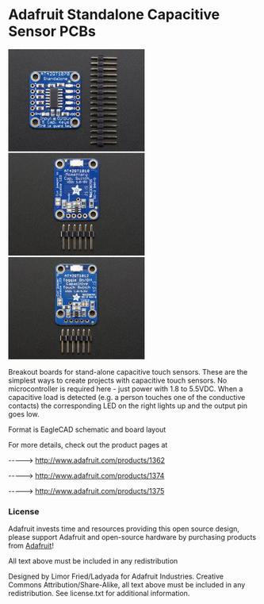# Adafruit Standalone Capacitive Sensor PCBs

<a href="http://www.adafruit.com/products/1362"><img src="assets/1362.jpg?raw=true" width="275px"></a>&nbsp; 
<a href="http://www.adafruit.com/products/1374"><img src="assets/1374.jpg?raw=true" width="275px"></a>&nbsp; 
<a href="http://www.adafruit.com/products/1375"><img src="assets/1375.jpg?raw=true" width="275px"></a><br />

Breakout boards for stand-alone capacitive touch sensors. These are the simplest ways to create projects with capacitive touch sensors. No microcontroller is required here - just power with 1.8 to 5.5VDC. When a capacitive load is detected (e.g. a person touches one of the conductive contacts) the corresponding LED on the right lights up and the output pin goes low. 

Format is EagleCAD schematic and board layout

For more details, check out the product pages at

-----> http://www.adafruit.com/products/1362

-----> http://www.adafruit.com/products/1374

-----> http://www.adafruit.com/products/1375

### License

Adafruit invests time and resources providing this open source design, please support Adafruit and open-source hardware by purchasing products from [Adafruit](https://www.adafruit.com)!

All text above must be included in any redistribution

Designed by Limor Fried/Ladyada for Adafruit Industries.
Creative Commons Attribution/Share-Alike, all text above must be included in any redistribution. 
See license.txt for additional information.
